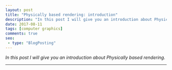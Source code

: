 ```yaml
---
layout: post
title: "Physically based rendering: introduction"
description: "In this post I will give you an introduction about Physically based rendering."
date: 2017-08-11
tags: [computer graphics]
comments: true
seo:
 - type: "BlogPosting"
---
```


*In this post I will give you an introduction about Physically based rendering.*

---